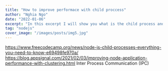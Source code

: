 ```yaml
---
title: "How to improve performace with child proccess"
author: "Nghia Ngo"
date: "2022-01-06"
excerpt: "In this excerpt I will show you what is the child process and what is the effect when we use child proccess"
tag: "nodejs"
cover_image: "/images/posts/img5.jpg"
---
```

https://www.freecodecamp.org/news/node-js-child-processes-everything-you-need-to-know-e69498fe970a/
https://blog.appsignal.com/2021/02/03/improving-node-application-performance-with-clustering.html
Inter Process Communication (IPC)